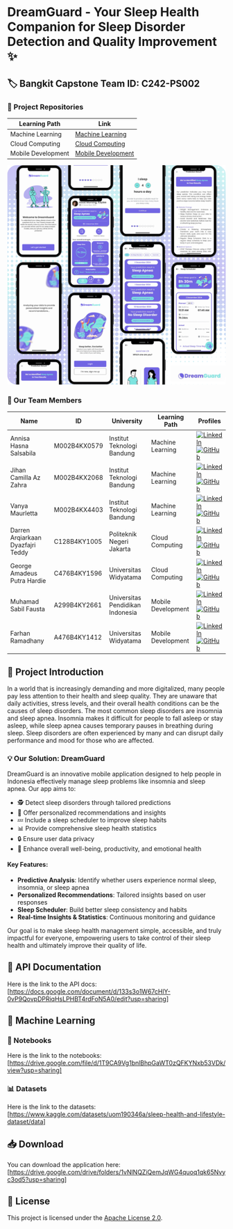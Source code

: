 # DreamGuard - Your Sleep Health Companion for Sleep Disorder Detection and Quality Improvement ✨

## 🏷️ Bangkit Capstone Team ID: C242-PS002

### 🔗 Project Repositories

| Learning Path | Link |
|--------------|-------------|
| Machine Learning | [Machine Learning](https://github.com/dreamguard-id/DreamGuard/tree/machine-learning) |
| Cloud Computing | [Cloud Computing](https://github.com/dreamguard-id/DreamGuard/tree/cloud-computing) |
| Mobile Development | [Mobile Development](https://github.com/dreamguard-id/DreamGuard/tree/mobile-development) |

![Desktop - 1](https://github.com/jihancamilla24/CapstoneStuff/blob/main/cover.png?raw=true)

### 👥 Our Team Members

| Name | ID | University | Learning Path | Profiles |
|------|----|-----------|--------------| ---------|
| Annisa Hasna Salsabila | M002B4KX0579 | Institut Teknologi Bandung | Machine Learning | [![LinkedIn](https://img.shields.io/badge/LinkedIn-blue?logo=linkedin)](https://www.linkedin.com/in/annisahasna/) [![GitHub](https://img.shields.io/badge/GitHub-black?logo=github)](https://github.com/hasnanisalsa) |
| Jihan Camilla Az Zahra | M002B4KX2068 | Institut Teknologi Bandung | Machine Learning | [![LinkedIn](https://img.shields.io/badge/LinkedIn-blue?logo=linkedin)](https://www.linkedin.com/in/jihancamilla/) [![GitHub](https://img.shields.io/badge/GitHub-black?logo=github)](https://github.com/jihancamilla24) |
| Vanya Maurletta | M002B4KX4403 | Institut Teknologi Bandung | Machine Learning | [![LinkedIn](https://img.shields.io/badge/LinkedIn-blue?logo=linkedin)](https://www.linkedin.com/in/vanyamaurletta/) [![GitHub](https://img.shields.io/badge/GitHub-black?logo=github)](https://github.com/vanyamaurletta) |
| Darren Arqiarkaan Dyazfajri Teddy | C128B4KY1005 | Politeknik Negeri Jakarta | Cloud Computing | [![LinkedIn](https://img.shields.io/badge/LinkedIn-blue?logo=linkedin)](https://www.linkedin.com/in/darrenarkaan/) [![GitHub](https://img.shields.io/badge/GitHub-black?logo=github)](https://github.com/arqiarkaan) |
| George Amadeus Putra Hardie | C476B4KY1596 | Universitas Widyatama | Cloud Computing | [![LinkedIn](https://img.shields.io/badge/LinkedIn-blue?logo=linkedin)](https://www.linkedin.com/in/georgeamadeusph/) [![GitHub](https://img.shields.io/badge/GitHub-black?logo=github)](https://github.com/papahoudini) |
| Muhamad Sabil Fausta | A299B4KY2661 | Universitas Pendidikan Indonesia | Mobile Development | [![LinkedIn](https://img.shields.io/badge/LinkedIn-blue?logo=linkedin)](https://www.linkedin.com/in/sabilfausta/) [![GitHub](https://img.shields.io/badge/GitHub-black?logo=github)](https://github.com/sabilfaustaa) |
| Farhan Ramadhany | A476B4KY1412 | Universitas Widyatama | Mobile Development | [![LinkedIn](https://img.shields.io/badge/LinkedIn-blue?logo=linkedin)](https://www.linkedin.com/in/frhnramadhany/) [![GitHub](https://img.shields.io/badge/GitHub-black?logo=github)](https://github.com/frhnrmdhny) |

## 🌟 Project Introduction

In a world that is increasingly demanding and more digitalized, many people pay less attention to their health and sleep quality. They are unaware that daily activities, stress levels, and their overall health conditions can be the causes of sleep disorders. The most common sleep disorders are insomnia and sleep apnea. Insomnia makes it difficult for people to fall asleep or stay asleep, while sleep apnea causes temporary pauses in breathing during sleep. Sleep disorders are often experienced by many and can disrupt daily performance and mood for those who are affected.

### 💡 Our Solution: DreamGuard

DreamGuard is an innovative mobile application designed to help people in Indonesia effectively manage sleep problems like insomnia and sleep apnea. Our app aims to:

- 🕵️ Detect sleep disorders through tailored predictions
- 🚀 Offer personalized recommendations and insights
- 💤 Include a sleep scheduler to improve sleep habits
- 📊 Provide comprehensive sleep health statistics
- 🔒 Ensure user data privacy
- 🌈 Enhance overall well-being, productivity, and emotional health

#### Key Features:
- **Predictive Analysis**: Identify whether users experience normal sleep, insomnia, or sleep apnea
- **Personalized Recommendations**: Tailored insights based on user responses
- **Sleep Scheduler**: Build better sleep consistency and habits
- **Real-time Insights & Statistics**: Continuous monitoring and guidance

Our goal is to make sleep health management simple, accessible, and truly impactful for everyone, empowering users to take control of their sleep health and ultimately improve their quality of life.

## 🔧 API Documentation

Here is the link to the API docs: [https://docs.google.com/document/d/133s3o1W67cHlY-0vP9QovpDPRiqHsLPHBT4rdFoN5A0/edit?usp=sharing]

## 🧠 Machine Learning

### 📂 Notebooks

Here is the link to the notebooks: [https://drive.google.com/file/d/1T9CA9Vg1bnlBhpGaWT0zQFKYNxb53VDk/view?usp=sharing]

### 📊 Datasets

Here is the link to the datasets: [https://www.kaggle.com/datasets/uom190346a/sleep-health-and-lifestyle-dataset/data]

## 📥 Download

You can download the application here: [https://drive.google.com/drive/folders/1vNlNQZiQemJqWG4quoq1qk65Nvyc3od5?usp=sharing]

## 📃 License  

This project is licensed under the [Apache License 2.0](LICENSE).  
